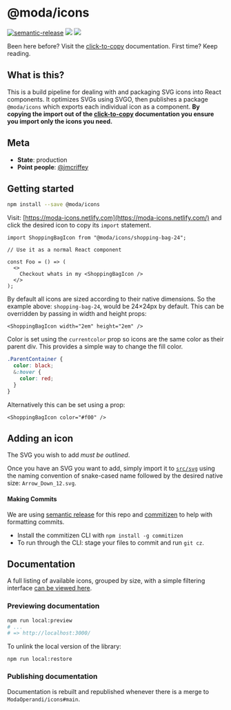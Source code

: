 # @moda/icons

[![semantic-release](https://img.shields.io/badge/%20%20%F0%9F%93%A6%F0%9F%9A%80-semantic--release-e10079.svg)](https://github.com/semantic-release/semantic-release) [![](https://img.shields.io/npm/v/@moda/icons/latest.svg)](https://www.npmjs.com/package/@moda/icons) [![](https://img.shields.io/circleci/build/gh/ModaOperandi/icons/main?token=63a4075a70ca69f3b373b215bc952cd0620c2279)](https://circleci.com/gh/ModaOperandi/icons)

Been here before? Visit the [click-to-copy](https://moda-icons.netlify.com/) documentation. First time? Keep reading.

## What is this?

This is a build pipeline for dealing with and packaging SVG icons into React components. It optimizes SVGs using SVGO, then publishes a package `@moda/icons` which exports each individual icon as a component. **By copying the import out of the [click-to-copy](https://moda-icons.netlify.com/) documentation you ensure you import only the icons you need.**

## Meta

- **State**: production
- **Point people**: [@jmcriffey](https://github.com/jmcriffey)

## Getting started

```bash
npm install --save @moda/icons
```

Visit: [https://moda-icons.netlify.com](https://moda-icons.netlify.com/) and click the desired icon to copy its `import` statement.

```tsx
import ShoppingBagIcon from "@moda/icons/shopping-bag-24";

// Use it as a normal React component

const Foo = () => (
  <>
    Checkout whats in my <ShoppingBagIcon />
  </>
);
```

By default all icons are sized according to their native dimensions. So the example above: `shopping-bag-24`, would be 24×24px by default. This can be overridden by passing in width and height props:

```tsx
<ShoppingBagIcon width="2em" height="2em" />
```

Color is set using the `currentcolor` prop so icons are the same color as their parent div. This provides a simple way to change the fill color.

```scss
.ParentContainer {
  color: black;
  &:hover {
    color: red;
  }
}
```

Alternatively this can be set using a prop:

```tsx
<ShoppingBagIcon color="#f00" />
```

## Adding an icon

The SVG you wish to add *must be outlined*.

Once you have an SVG you want to add, simply import it to [`src/svg`](/src/svg) using the naming convention of snake-cased name followed by the desired native size: `Arrow_Down_12.svg`.

#### Making Commits

We are using [semantic release](https://github.com/semantic-release/semantic-release) for this repo and [commitizen](https://github.com/commitizen/cz-cli) to help with formatting commits.

- Install the commitizen CLI with `npm install -g commitizen`
- To run through the CLI: stage your files to commit and run `git cz`.

## Documentation

A full listing of available icons, grouped by size, with a simple filtering interface [can be viewed here](https://moda-icons.netlify.com/).

### Previewing documentation

```bash
npm run local:preview
# ...
# => http://localhost:3000/
```

To unlink the local version of the library:

```
npm run local:restore
```

### Publishing documentation

Documentation is rebuilt and republished whenever there is a merge to `ModaOperandi/icons#main`.

